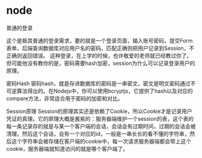 # node

普通的登录

这个是极其普通的登录需求，要的就是一个登录页面，输入账号密码，提交Form表单，后端查询数据库对应用户名的密码，匹配正确则把用户记录到Session，不正确则返回错误。
这种登录，在上学的时候，也许敬爱的老师就已经教过你了。
但可能他没有教你的是，密码需要hash加密，session为什么可以记录登录用户的原理。

密码Hash
密码hash，就是存进数据库的密码是一串密文，密文是明文密码通过不可逆算法得出的。在Nodejs中，你可以使用bcryptjs，它提供了hash以及对应的compare方法，非常适合用于密码的加密和对比。

Session原理
Session的原理其实还是依赖了Cookie，所以Cookie才是记录用户凭证的真理。它的原理大概是酱紫的：服务器端维护一个session的表，这个表的每一条记录存的就是与某一个客户端的会话，会话会有过期时间，过期的会话会被清理。然后这个会话，会有一个对应的id，一般是一串长长的看不懂的字符串，然后这个字符串会被存储在客户端的cookie中，每一次请求服务器端都会带上这个cookie，服务器端就知道访问的就是哪个客户端了。